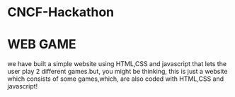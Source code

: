 # CNCF-Hackathon

# WEB GAME 

we have built a simple website using HTML,CSS and javascript that lets the user play 2 different games.but,
you might be thinking, this is just a website which consists of some games,which, are also coded with HTML,CSS and javascript!
